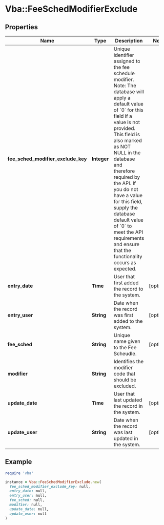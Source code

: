 # Vba::FeeSchedModifierExclude

## Properties

| Name | Type | Description | Notes |
| ---- | ---- | ----------- | ----- |
| **fee_sched_modifier_exclude_key** | **Integer** | Unique identifier assigned to the fee schedule modifier.  Note: The database will apply a default value of &#x60;0&#x60; for this field if a value is not provided.  This field is also marked as NOT NULL in the database and therefore required by the API.  If you do not have a value for this field, supply the database default value of &#x60;0&#x60; to meet the API requirements and ensure that the functionality occurs as expected. |  |
| **entry_date** | **Time** | User that first added the record to the system. | [optional] |
| **entry_user** | **String** | Date when the record was first added to the system. | [optional] |
| **fee_sched** | **String** | Unique name given to the Fee Scheudle. | [optional] |
| **modifier** | **String** | Identifies the modifier code that should be excluded. |  |
| **update_date** | **Time** | User that last updated the record in the system. | [optional] |
| **update_user** | **String** | Date when the record was last updated in the system. | [optional] |

## Example

```ruby
require 'vba'

instance = Vba::FeeSchedModifierExclude.new(
  fee_sched_modifier_exclude_key: null,
  entry_date: null,
  entry_user: null,
  fee_sched: null,
  modifier: null,
  update_date: null,
  update_user: null
)
```

